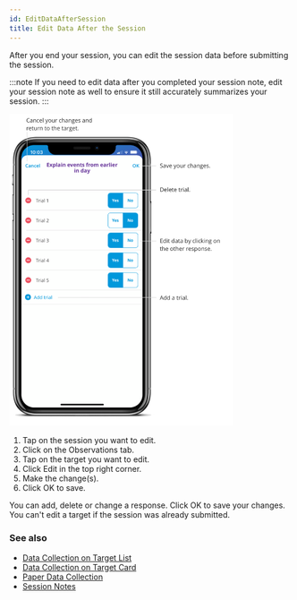 ```yaml
---
id: EditDataAfterSession 
title: Edit Data After the Session 
---
```

After you end your session, you can edit the session data before submitting the session.

:::note
If you need to edit data after you completed your session note, edit your session note as well to ensure it still accurately summarizes your session.
:::

<img src="/img/EditDataSession.png" width="400" />

1. Tap on the session you want to edit.
2. Click on the Observations tab.
3. Tap on the target you want to edit.
4. Click Edit in the top right corner. 
5. Make the change(s). 
6. Click OK to save.

You can add, delete or change a response. Click OK to save your changes. You can't edit a target if the session was already submitted.

### See also
- [Data Collection on Target List](DataCollection/DataCollectionOnTargetList.md)
- [Data Collection on Target Card](DataCollection/DataCollectionTargetCard.md)
- [Paper Data Collection](DataCollection/PaperDataCollection.md)
- [Session Notes](Session/SessionNotes.md)

